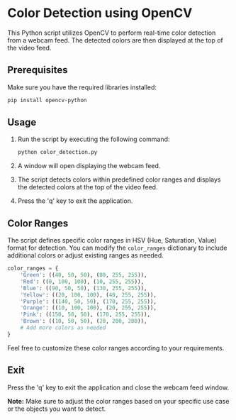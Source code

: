 # Color Detection using OpenCV

This Python script utilizes OpenCV to perform real-time color detection from a webcam feed. The detected colors are then displayed at the top of the video feed.

## Prerequisites

Make sure you have the required libraries installed:

```bash
pip install opencv-python
```

## Usage

1. Run the script by executing the following command:

   ```bash
   python color_detection.py
   ```

2. A window will open displaying the webcam feed.

3. The script detects colors within predefined color ranges and displays the detected colors at the top of the video feed.

4. Press the 'q' key to exit the application.

## Color Ranges

The script defines specific color ranges in HSV (Hue, Saturation, Value) format for detection. You can modify the `color_ranges` dictionary to include additional colors or adjust existing ranges as needed.

```python
color_ranges = {
    'Green': ((40, 50, 50), (80, 255, 255)),
    'Red': ((0, 100, 100), (10, 255, 255)),
    'Blue': ((90, 50, 50), (130, 255, 255)),
    'Yellow': ((20, 100, 100), (40, 255, 255)),
    'Purple': ((140, 50, 50), (170, 255, 255)),
    'Orange': ((10, 100, 100), (20, 255, 255)),
    'Pink': ((150, 50, 50), (170, 255, 255)),
    'Brown': ((10, 50, 50), (20, 200, 200)),
    # Add more colors as needed
}
```

Feel free to customize these color ranges according to your requirements.

## Exit

Press the 'q' key to exit the application and close the webcam feed window.

**Note:** Make sure to adjust the color ranges based on your specific use case or the objects you want to detect.